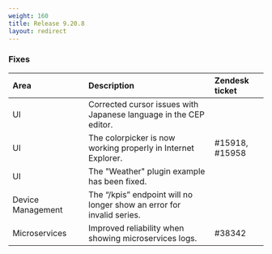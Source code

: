 ```yaml
---
weight: 160
title: Release 9.20.8
layout: redirect
---
```


### Fixes

<table>
<col width = 150>
<thead>
<tr>
<th style="text-align:left">Area</th>
<th style="text-align:left">Description</th>
<th style="text-align:left">Zendesk ticket</th>
</tr>
</thead>
<tbody>
<tr>
<td style="text-align:left">UI</td>
<td style="text-align:left">Corrected cursor issues with Japanese language in the CEP editor.</td>
<td></td>
</tr>
<tr>
<td style="text-align:left">UI</td>
<td style="text-align:left">The colorpicker is now working properly in Internet Explorer. </td>
<td>#15918,
#15958
</td>
</tr>
<tr>
<td style="text-align:left">UI</td>
<td style="text-align:left">The "Weather" plugin example has been fixed. </td>
<td></td>
</tr>
<tr>
<td style="text-align:left">Device Management</td>
<td style="text-align:left">The “/kpis” endpoint will no longer show an error for invalid series.</td>
<td>&nbsp;</td>
</tr>
<tr>
<td style="text-align:left">Microservices</td>
<td style="text-align:left">Improved reliability when showing microservices logs.</td>
<td>#38342</td>
</tr>
</tbody>
</table>
